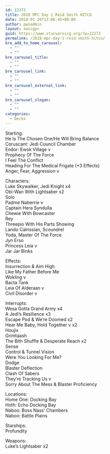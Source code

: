 ```yaml
---
id: 12273
title: 2018 MPC Day 1 Reid Smith HITCO
date: 2018-01-26T13:06:45+00:00
author: pwsadmin
layout: swccgpc
guid: https://www.starwarsccg.org/?p=12273
permalink: /2018-mpc-day-1-reid-smith-hitco/
bre_add_to_home_carousel:
  - ""
  - ""
bre_carousel_title:
  - ""
  - ""
bre_carousel_link:
  - ""
  - ""
bre_carousel_external_link:
  - ""
  - ""
bre_carousel_slogan:
  - ""
  - ""
categories:
  - Decks
---
```

Starting:  
He Is The Chosen One/He Will Bring Balance  
Coruscant: Jedi Council Chamber  
Endor: Ewok Village v  
Prophecy Of The Force  
I Feel The Conflict  
Heading For The Medical Frigate (+3 Effects)  
Anger, Fear, Aggression v

Characters:  
Luke Skywalker, Jedi Knight x4  
Obi-Wan With Lightsaber x2  
Solo  
Padme Naberrie v  
Captain Hera Syndulla  
Chewie With Bowcaster  
Rey  
Threepio With His Parts Showing  
Lando Calrissian, Scoundrel  
Yoda, Master Of The Force  
Jyn Erso  
Princess Leia v  
Jar Jar Binks

Effects:  
Insurrection & Aim High  
Like My Father Before Me  
Wokling v  
Bacta Tank  
Leia Of Alderaan v  
Civil Disorder v

Interrupts:  
Wesa Gotta Grand Army x4  
A Jedi’s Resilience x3  
Escape Pod & We’re Doomed x2  
Hear Me Baby, Hold Together v x2  
Houjix  
Grimtaash  
The Bith Shuffle & Desperate Reach x2  
Sense  
Control & Tunnel Vision  
Were You Looking For Me?  
Dodge  
Blaster Deflection  
Clash Of Sabers  
They’re Tracking Us v  
Sorry About The Mess & Blaster Proficiency

Locations:  
Home One: Docking Bay  
Hoth: Echo Docking Bay  
Naboo: Boss Nass’ Chambers  
Naboo: Battle Plains

Starships:  
Profundity

Weapons:  
Luke’s Lightsaber x2
